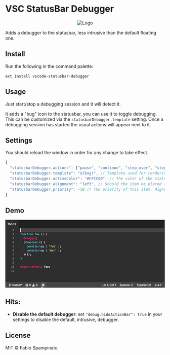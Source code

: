 # VSC StatusBar Debugger

<p align="center">
  <img src="https://raw.githubusercontent.com/fabiospampinato/vscode-statusbar-debugger/master/resources/logo-128x128.png" alt="Logo">
</p>

Adds a debugger to the statusbar, less intrusive than the default floating one.

## Install

Run the following in the command palette:

```shell
ext install vscode-statusbar-debugger
```

## Usage

Just start/stop a debugging session and it will detect it.

It adds a "bug" icon to the statusbar, you can use it to toggle debugging. This can be customized via the `statusbarDebugger.template` setting. Once a debugging session has started the usual actions will appear next to it.

## Settings

You should reload the window in order for any change to take effect.

```js
{
  "statusbarDebugger.actions": ["pause", "continue", "step_over", "step_into", "step_out", "restart", "stop"], // List of enabled actions' buttons
  "statusbarDebugger.template": "$(bug)", // Template used for rendering the statusbar item, by default a "bug" icon
  "statusbarDebugger.activeColor": "#FFCC00", // The color of the statusbar item when debugging
  "statusbarDebugger.alignment": "left", // Should the item be placed to the left or right?
  "statusbarDebugger.priority": -10 // The priority of this item. Higher value means the item should be shown more to the left
}
```

## Demo

![Demo](resources/demo.gif)

## Hits:

- **Disable the default debugger**: set `"debug.hideActionBar": true` in your settings to disable the default, intrusive, debugger.

## License

MIT © Fabio Spampinato
